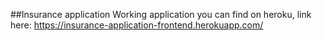 ##Insurance application
Working application you can find on heroku, link here:
https://insurance-application-frontend.herokuapp.com/
